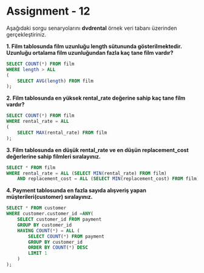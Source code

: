 # Assignment - 12 

Aşağıdaki sorgu senaryolarını **dvdrental** örnek veri tabanı üzerinden gerçekleştiriniz.

**1. Film tablosunda film uzunluğu length sütununda gösterilmektedir. Uzunluğu ortalama film uzunluğundan fazla kaç tane film vardır?** 

``` sql 
SELECT COUNT(*) FROM film 
WHERE length > ALL 
( 
	SELECT AVG(length) FROM film 
); 
``` 

**2. Film tablosunda en yüksek rental_rate değerine sahip kaç tane film vardır?** 

``` sql 
SELECT COUNT(*) FROM film 
WHERE rental_rate = ALL 
( 
	SELECT MAX(rental_rate) FROM film 
); 
``` 

**3. Film tablosunda en düşük rental_rate ve en düşün replacement_cost değerlerine sahip filmleri sıralayınız.** 

``` sql 
SELECT * FROM film 
WHERE rental_rate = ALL (SELECT MIN(rental_rate) FROM film) 
	AND replacement_cost = ALL (SELECT MIN(replacement_cost) FROM film); 
``` 

**4. Payment tablosunda en fazla sayıda alışveriş yapan müşterileri(customer) sıralayınız.** 

``` sql 
SELECT * FROM customer 
WHERE customer.customer_id =ANY(
	SELECT customer_id FROM payment 
	GROUP BY customer_id 
	HAVING COUNT(*) = ALL (
		SELECT COUNT(*) FROM payment 
		GROUP BY customer_id 
		ORDER BY COUNT(*) DESC 
		LIMIT 1
	) 
); 
``` 